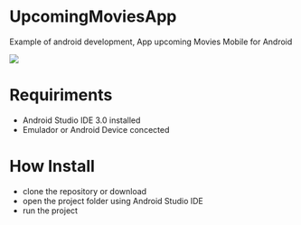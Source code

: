 # UpcomingMoviesApp
Example of android development, App upcoming Movies Mobile for Android

![](https://raw.githubusercontent.com/cristianodiniz/UpcomingMoviesApp/master/imgs/demo1.gif)

# Requiriments
- Android Studio IDE 3.0 installed
- Emulador or Android Device concected

# How Install 
- clone the repository or download
- open the project folder using Android Studio IDE
- run the project 
